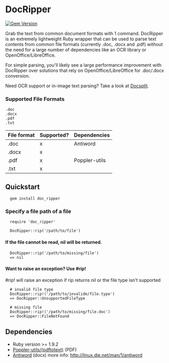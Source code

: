 # DocRipper
[![Gem Version](https://badge.fury.io/rb/doc_ripper.svg)](http://badge.fury.io/rb/doc_ripper)

Grab the text from common document formats with 1 command. DocRipper is an extremely lightweight Ruby wrapper that can be used to parse text contents from common file formats (currently .doc, .docx and .pdf) without the need for a large number of dependencies like an OCR library or OpenOffice/LibreOffice.

For simple parsing, you'll likely see a large performance improvement with DocRipper over solutions that rely on OpenOffice/LibreOffice for .doc/.docx conversion.

Need OCR support or in-image text parsing? Take a look at [Docsplit](https://github.com/documentcloud/docsplit).

### Supported File Formats
````
.doc
.docx
.pdf
.txt
````

File format | Supported? | Dependencies
------------|------------|-------------
.doc        |     x      |   Antiword
.docx       |     x      |
.pdf        |     x      |   Poppler-utils
.txt        |     x      |

## Quickstart

```
  gem install doc_ripper
```
### Specify a file path of a file

```
  require 'doc_ripper'

  DocRipper::rip('/path/to/file')
```

#### If the file cannot be read, nil will be returned.

```
  DocRipper::rip('/path/to/missing/file')
  => nil
```

#### Want to raise an exception? Use #rip!
\#rip! will raise an exception if rip returns nil or the file type isn't supported

```
  # invalid file type
  DocRipper::rip!('/path/to/invalide/file.type')
  => DocRipper::UnsupportedFileType

  # missing file
  DocRipper::rip!('/path/to/missing/file.doc')
  => DocRipper::FileNotFound
```



## Dependencies
 - Ruby version >= 1.9.2
 - [Poppler-utils/(pdftotext)](http://poppler.freedesktop.org/) (PDF)
 - [Antiword](http://www.winfield.demon.nl/) (docx) more info: http://linux.die.net/man/1/antiword
